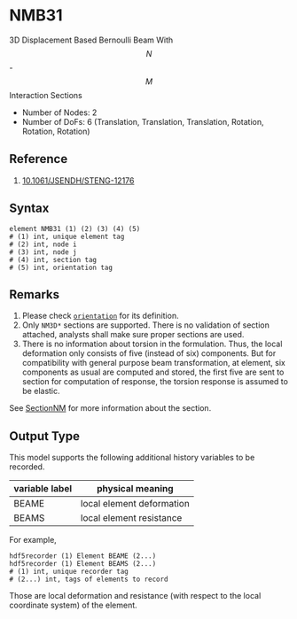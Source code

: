 # NMB31

3D Displacement Based Bernoulli Beam With $$N$$-$$M$$ Interaction Sections

* Number of Nodes: 2
* Number of DoFs: 6 (Translation, Translation, Translation, Rotation, Rotation, Rotation)

## Reference

1. [10.1061/JSENDH/STENG-12176](http://dx.doi.org/10.1061/JSENDH/STENG-12176)

## Syntax

```
element NMB31 (1) (2) (3) (4) (5)
# (1) int, unique element tag
# (2) int, node i
# (3) int, node j
# (4) int, section tag
# (5) int, orientation tag
```

## Remarks

1. Please check [`orientation`](Orientation.md) for its definition.
2. Only `NM3D*` sections are supported. There is no validation of section attached, analysts shall make sure proper
   sections are used.
3. There is no information about torsion in the formulation. Thus, the local deformation only consists of five (instead
   of six) components. But for compatibility with general purpose beam transformation, at element, six components as
   usual are computed and stored, the first five are sent to section for computation of response, the torsion response
   is assumed to be elastic.

See [SectionNM](../../Section/SectionNM/SectionNM.md) for more information about the section.

## Output Type

This model supports the following additional history variables to be recorded.

| variable label | physical meaning          |
|----------------|---------------------------|
| BEAME          | local element deformation |
| BEAMS          | local element resistance  |

For example,

```text
hdf5recorder (1) Element BEAME (2...)
hdf5recorder (1) Element BEAMS (2...)
# (1) int, unique recorder tag
# (2...) int, tags of elements to record
```

Those are local deformation and resistance (with respect to the local coordinate system) of the element.

